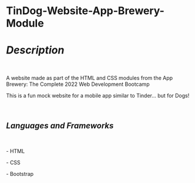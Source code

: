 # TinDog-Website-App-Brewery-Module

<h1><em> Description </em></h1>
<br>
<p>A website made as part of the HTML and CSS modules from the App Brewery: The Complete 2022 Web Development Bootcamp</p>
<p>This is a fun mock website for a mobile app similar to Tinder... but for Dogs!</p>
<br>
<h2><em> Languages and Frameworks </em></h2>
<br>
<p> - HTML</p>
<p> - CSS </p>
<p> - Bootstrap </p>
